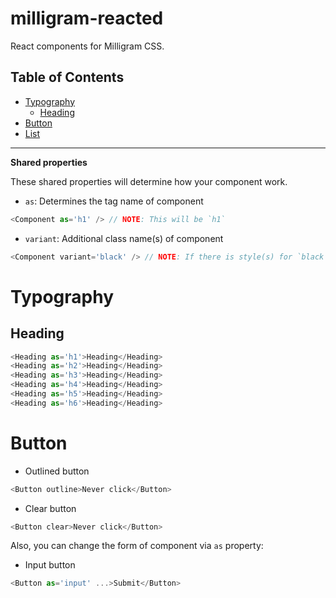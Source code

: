 # milligram-reacted

React components for Milligram CSS.

## Table of Contents

- [Typography](#Typography)
  - [Heading](#Heading)
- [Button](#Button)
- [List](#List)

----

**Shared properties**

These shared properties will determine how your component work.

- `as`: Determines the tag name of component

```js
<Component as='h1' /> // NOTE: This will be `h1`
```

- `variant`: Additional class name(s) of component

```js
<Component variant='black' /> // NOTE: If there is style(s) for `black` class name.
```

# Typography

## Heading

```js
<Heading as='h1'>Heading</Heading>
<Heading as='h2'>Heading</Heading>
<Heading as='h3'>Heading</Heading>
<Heading as='h4'>Heading</Heading>
<Heading as='h5'>Heading</Heading>
<Heading as='h6'>Heading</Heading>
```

# Button

- Outlined button

```js
<Button outline>Never click</Button>
```

- Clear button

```js
<Button clear>Never click</Button>
```

Also, you can change the form of component via `as` property:

- Input button

```js
<Button as='input' ...>Submit</Button>
```

